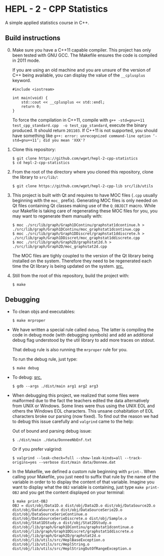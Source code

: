 # HEPL - 2 - CPP Statistics

A simple applied statistics course in C++.

## Build instructions

0. Make sure you have a C++11 capable compiler. This project has only been tested with GNU GCC. The Makefile ensures the code is compiled in 2011 mode.

   If you are using an old machine and you are unsure of the version of C++ being available, you can display the value of the `__cplusplus` keyword.
    ```
    #include <iostream>

    int main(void) {
        std::cout << __cplusplus << std::endl;
        return 0;
    }
    ```

    To force the compilation in C++11, compile with `g++ -std=gnu++11 test_cpp_standard.cpp  -o test_cpp_standard`, execute the binary produced. It should return `201103`. If C++11 is not supported, you should have something like `g++: error: unrecognized command-line option ‘-std=gnu++11’; did you mean 'XXX'?`


1. Clone this repository:
    ```
    $ git clone https://github.com/wget/hepl-2-cpp-statistics
    $ cd hepl-2-cpp-statistics
    ```

2. From the root of the directory where you cloned this repository, clone the library to `src/lib/`:
    ```
    $ git clone https://github.com/wget/hepl-2-cpp-lib src/lib/utils
    ```

3. This project is built with Qt and requires to have MOC files (`.cpp` usually beginning with the `moc_` prefix). Generating MOC files is only needed on Qt files containing Qt classes making use of the `Q_OBJECT` macro. While our Makefile is taking care of regenerating these MOC files for you, you may want to regenerate them manually with:
    ```
    $ moc ./src/lib/graph/Graph1DContinu/graphstat1dcontinue.h > ./src/lib/graph/Graph1DContinu/moc_graphstat1dcontinue.cpp
    $ moc ./src/lib/graph/Graph1DDiscret/graphstat1ddiscrete.h > ./src/lib/graph/Graph1DDiscret/moc_graphstat1ddiscrete.cpp
    $ moc ./src/lib/graph/Graph2D/graphstat2d.h > ./src/lib/graph/Graph2D/moc_graphstat2d.cpp
    ```

   The MOC files are tighly coupled to the version of the Qt library being installed on the system. Therefore they need to be regenerated each time the Qt library is being updated on the system. [src.](https://doc.qt.io/qt-5/moc.html)

4. Still from the root of this repository, build the project with:
    ```
    $ make
    ```

## Debugging

* To clean objs and executables:
    ```
    $ make mrproper
    ```

* We have written a special rule called `debug`. The latter is compiling the code in debug mode (with debugging symbols) and add an additional debug flag understood by the util library to add more traces on stdout.

  That debug rule is also running the `mrproper` rule for you.

  To run the debug rule, just type:
  ```
  $ make debug
  ```

* To debug: [src.](https://stackoverflow.com/a/6121299/3514658)
    ```
    $ gdb --args ./dist/main arg1 arg2 arg3
    ```

* When debugging this project, we realized that some files were malformed due to the fact the teachers edited the data alternatively from UNIX or Windows. Some lines were thus using the UNIX EOL and others the Windows EOL characters. This unsane cohabitation of EOL characters broke our parsing (now fixed). To find out the reason we had to debug this issue carefully and `valgrind` came to the help:

  Out of bound and parsing debug issue:
    ```
    $ ./dist/main ./data/DonneeNbEnf.txt
    ```

  Or if you prefer valgrind:
    ```
    $ valgrind --leak-check=full --show-leak-kinds=all --track-origins=yes --verbose dist/main data/Donnee.dat
    ```

* In the Makefile, we defined a custom rule beginning with `print-`. When calling your Makefile, you just need to suffix that rule by the name of the variable in order to to display the content of that variable. Imagine you want to display what the `OBJ` variable is containing, just type `make print-OBJ` and you get the content displayed on your terminal:

    ```
    $ make print-OBJ
    OBJ = dist/obj/Data1D.o dist/obj/Data2D.o dist/obj/DataSource2D.o dist/obj/DataSource.o dist/obj/DataSourceSerie2D.o dist/obj/DataSourceSerieContinue.o dist/obj/DataSourceSerieDiscrete.o dist/obj/Sample.o dist/obj/Stat1DStudy.o dist/obj/Stat2DStudy.o dist/obj/lib/graph/Graph1DContinu/graphstat1dcontinue.o dist/obj/lib/graph/Graph1DDiscret/graphstat1ddiscrete.o dist/obj/lib/graph/Graph2D/graphstat2d.o dist/obj/lib/utils/src/HeplBaseException.o dist/obj/lib/utils/src/HeplString.o dist/obj/lib/utils/src/HeplStringOutOfRangeException.o
    ```